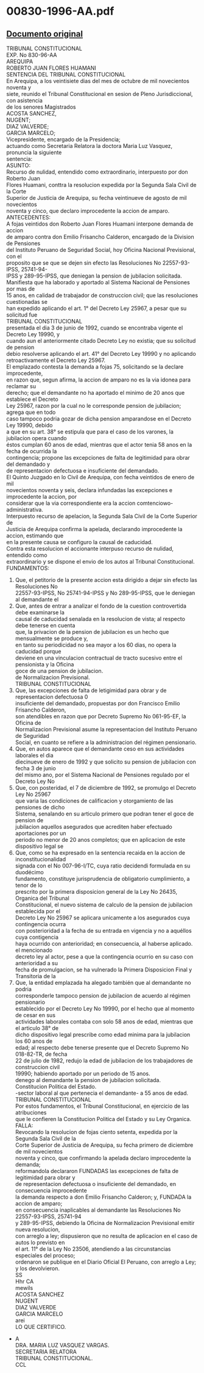 
00830-1996-AA.pdf
=================
  
[Documento original](https://tc.gob.pe/jurisprudencia/1998/00830-1996-AA.pdf)  
---  
TRIBUNAL CONSTITUCIONAL  
EXP. No 830-96-AA  
AREQUIPA  
ROBERTO JUAN FLORES HUAMANI  
SENTENCIA DEL TRIBUNAL CONSTITUCIONAL  
En Arequipa, a los veintisiete dias del mes de octubre de mil novecientos noventa y  
siete, reunido el Tribunal Constitucional en sesion de Pleno Jurisdiccional, con asistencia  
de los senores Magistrados  
ACOSTA SANCHEZ,  
NUGENT;  
DIAZ VALVERDE;  
GARCIA MARCELO;  
Vicepresidente, encargado de la Presidencia;  
actuando como Secretaria Relatora la doctora Maria Luz Vasquez, pronuncia la siguiente  
sentencia:  
ASUNTO:  
Recurso de nulidad, entendido como extraordinario, interpuesto por don Roberto Juan  
Flores Huamani, conttra la resolucion expedida por la Segunda Sala Civil de la Corte  
Superior de Justicia de Arequipa, su fecha veintinueve de agosto de mil novecientos  
noventa y cinco, que declaro improcedente la accion de amparo.  
ANTECEDENTES:  
A fojas veintidos don Roberto Juan Flores Huamani interpone demanda de accion  
de amparo contra don Emilio Frisancho Calderon, encargado de la Division de Pensiones  
del Instituto Peruano de Seguridad Social, hoy Oficina Nacional Previsional, con el  
proposito que se que se dejen sin efecto las Resoluciones No 22557-93-IPSS, 25741-94-  
IPSS y 289-95-IPSS, que deniegan la pension de jubilacion solicitada.  
Manifiesta que ha laborado y aportado al Sistema Nacional de Pensiones por mas de  
15 anos, en calidad de trabajador de construccion civil; que las resoluciones cuestionadas se  
han expedido aplicando el art. 1° del Decreto Ley 25967, a pesar que su solicitud fue  
TRIBUNAL CONSTITUCIONAL  
presentada el dia 3 de junio de 1992, cuando se encontraba vigente el Decreto Ley 19990, y  
cuando aun el anteriormente citado Decreto Ley no existia; que su solicitud de pension  
debio resolverse aplicando el art. 41° del Decreto Ley 19990 y no aplicando  
retroactivamente el Decreto Ley 25967.  
El emplazado contesta la demanda a fojas 75, solicitando se la declare improcedente,  
en razon que, segun afirma, la accion de amparo no es la via idonea para reclamar su  
derecho; que el demandante no ha aportado el minimo de 20 anos que establece el Decreto  
Ley 25967, razon por la cual no le corresponde pension de jubilacion; agrega que en todo  
caso tampoco podria gozar de dicha pension amparandose en el Decreto Ley 19990, debido  
a que en su art. 38° se estipula que para el caso de los varones, la jubilacion opera cuando  
éstos cumplan 60 anos de edad, mientras que el actor tenia 58 anos en la fecha de ocurrida la  
contingencia; propone las excepciones de falta de legitimidad para obrar del demandado y  
de representacion defectuosa e insuficiente del demandado.  
El Quinto Juzgado en lo Civil de Arequipa, con fecha veintidos de enero de mil  
novecientos noventa y seis, declara infundadas las excepciones e improcedente la accion, por  
considerar que la via correspondiente era la accion comtenciowo-administrativa.  
Interpuesto recurso de apelacion, la Segunda Sala Civil de la Corte Superior de  
Justicia de Arequipa confirma la apelada, declarando improcedente la accion, estimando que  
en la presente causa se configuro la causal de caducidad.  
Contra esta resolucion el accionante interpuso recurso de nulidad, entendido como  
extraordinario y se dispone el envio de los autos al Tribunal Constitucional.  
FUNDAMENTOS:  
1. Que, el petitorio de la presente accion esta dirigido a dejar sin efecto las Resoluciones No  
22557-93-IPSS, No 25741-94-IPSS y No 289-95-IPSS, que le deniegan al demandante el  
2. Que, antes de entrar a analizar el fondo de la cuestion controvertida debe examinarse la  
causal de caducidad senalada en la resolucion de vista; al respecto debe tenerse en cuenta  
que, la privacion de la pension de jubilacion es un hecho que mensualmente se produce y,  
en tanto su periodicidad no sea mayor a los 60 dias, no opera la caducidad porque  
deviene en una vinculacion contractual de tracto sucesivo entre el pensionista y la Oficina  
goce de una pension de jubilacion.  
de Normalizacion Previsional.  
TRIBUNAL CONSTITUCIONAL  
3. Que, las excepciones de falta de letigimidad para obrar y de representacion defectuosa 0  
insuficiente del demandado, propuestas por don Francisco Emilio Frisancho Calderon,  
son atendibles en razon que por Decreto Supremo No 061-95-EF, la Oficina de  
Normalizacion Previsional asume la representacion del Instituto Peruano de Seguridad  
Social, en cuanto se refiere a la administracion del régimen pensionario.  
4. Que, en autos aparece que el demandante ceso en sus actividades laborales el dia  
diecinueve de enero de 1992 y que solicito su pension de jubilacion con fecha 3 de junio  
del mismo ano, por el Sistema Nacional de Pensiones regulado por el Decreto Ley No  
5. Que, con posteridad, el 7 de diciembre de 1992, se promulgo el Decreto Ley No 25967  
que varia las condiciones de calificacion y otorgamiento de las pensiones de dicho  
Sistema, senalando en su articulo primero que podran tener el goce de pension de  
jubilacion aquellos asegurados que acrediten haber efectuado aportaciones por un  
periodo no menor de 20 anos completos; que en aplicacion de este dispositivo legal se  
6. Que, como se ha expresado en la sentencia recaida en la accion de inconstitucionalidad  
signada con el No 007-96-I/TC, cuya ratio decidendi formulada en su duodécimo  
fundamento, constituye jurisprudencia de obligatorio cumplimiento, a tenor de lo  
prescrito por la primera disposicion general de la Ley No 26435, Organica del Tribunal  
Constitucional, el nuevo sistema de calculo de la pension de jubilacion establecida por el  
Decreto Ley No 25967 se aplicara unicamente a los asegurados cuya contingencia ocurra  
con posterioridad a la fecha de su entrada en vigencia y no a aquéllos cuya contigencia  
haya ocurrido con anterioridad; en consecuencia, al haberse aplicado. el mencionado  
decreto ley al actor, pese a que la contingencia ocurrio en su caso con anterioridad a su  
fecha de promulgacion, se ha vulnerado la Primera Disposicion Final y Transitoria de la  
7. Que, la entidad emplazada ha alegado también que al demandante no podria  
corresponderle tampoco pension de jubilacion de acuerdo al régimen pensionario  
establecido por el Decreto Ley No 19990, por el hecho que al momento de cesar en sus  
actividades laborales contaba con solo 58 anos de edad, mientras que el articulo 38° de  
dicho dispositivo legal prescribe como edad minima para la jubilacion los 60 anos de  
edad; al respecto debe tenerse presente que el Decreto Supremo No 018-82-TR, de fecha  
22 de julio de 1982, redujo la edad de jubilacion de los trabajadores de construccion civil  
19990; habiendo aportado por un periodo de 15 anos.  
denego al demandante la pension de jubilacion solicitada.  
Constitucion Politica del Estado.  
-sector laboral al que pertenecia el demandante- a 55 anos de edad.  
TRIBUNAL CONSTITUCIONAL  
Por estos fundamentos, el Tribunal Constitucional, en ejercicio de las atribuciones  
que le confieren la Constitucion Politica del Estado y su Ley Organica.  
FALLA:  
Revocando la resolucion de fojas ciento setenta, expedida por la Segunda Sala Civil de la  
Corte Superior de Justicia de Arequipa, su fecha primero de diciembre de mil novecientos  
noventa y cinco, que confirmando la apelada declaro improcedente la demanda;  
reformandola declararon FUNDADAS las excepciones de falta de legitimidad para obrar y  
de representacion defectuosa o insuficiente del demandado, en consecuencia improcedente  
la demanda respecto a don Emilio Frisancho Calderon; y, FUNDADA la accion de amparo;  
en consecuencia inaplicables al demandante las Resoluciones No 22557-93-IPSS, 25741-94  
y 289-95-IPSS, debiendo la Oficina de Normalizacion Previsional emitir nueva resolucion,  
con arreglo a ley; dispusieron que no resulta de aplicacion en el caso de autos lo previsto en  
el art. 11° de la Ley No 23506, atendiendo a las circunstancias especiales del proceso;  
ordenaron se publique en el Diario Oficial El Peruano, con arreglo a Ley; y los devolvieron.  
SS  
Hhr CA  
mewils  
ACOSTA SANCHEZ  
NUGENT  
DIAZ VALVERDE  
GARCIA MARCELO  
arei  
LO QUE CERTIFICO.  
- A  
DRA. MARIA LUZ VASQUEZ VARGAS.  
SECRETARIA RELATORA  
TRIBUNAL CONSTITUCIONAL.  
CCL